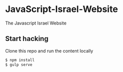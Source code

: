 # JavaScript-Israel-Website
The Javascript Israel Website

## Start hacking
Clone this repo and run the content locally
```bash
$ npm install
$ gulp serve
```
